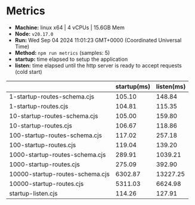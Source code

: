 # Metrics
* __Machine:__ linux x64 | 4 vCPUs | 15.6GB Mem
* __Node:__ `v20.17.0`
* __Run:__ Wed Sep 04 2024 11:01:23 GMT+0000 (Coordinated Universal Time)
* __Method:__ `npm run metrics` (samples: 5)
* __startup:__ time elapsed to setup the application
* __listen:__ time elapsed until the http server is ready to accept requests (cold start)

| | startup(ms) | listen(ms) |
|-| -       | -      |
| 1-startup-routes-schema.cjs | 105.10 | 148.84 |
| 1-startup-routes.cjs | 104.81 | 115.35 |
| 10-startup-routes-schema.cjs | 105.00 | 159.80 |
| 10-startup-routes.cjs | 106.67 | 118.86 |
| 100-startup-routes-schema.cjs | 117.02 | 257.18 |
| 100-startup-routes.cjs | 119.04 | 139.20 |
| 1000-startup-routes-schema.cjs | 289.91 | 1039.21 |
| 1000-startup-routes.cjs | 275.09 | 392.90 |
| 10000-startup-routes-schema.cjs | 6302.87 | 13227.25 |
| 10000-startup-routes.cjs | 5311.03 | 6624.98 |
| startup-listen.cjs | 114.26 | 127.91 |
